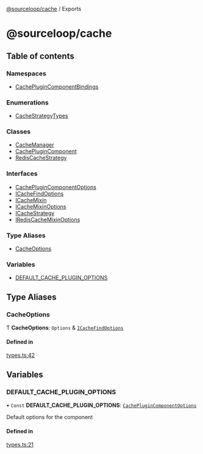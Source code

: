 [@sourceloop/cache](README.md) / Exports

# @sourceloop/cache

## Table of contents

### Namespaces

- [CachePluginComponentBindings](modules/CachePluginComponentBindings.md)

### Enumerations

- [CacheStrategyTypes](enums/CacheStrategyTypes.md)

### Classes

- [CacheManager](classes/CacheManager.md)
- [CachePluginComponent](classes/CachePluginComponent.md)
- [RedisCacheStrategy](classes/RedisCacheStrategy.md)

### Interfaces

- [CachePluginComponentOptions](interfaces/CachePluginComponentOptions.md)
- [ICacheFindOptions](interfaces/ICacheFindOptions.md)
- [ICacheMixin](interfaces/ICacheMixin.md)
- [ICacheMixinOptions](interfaces/ICacheMixinOptions.md)
- [ICacheStrategy](interfaces/ICacheStrategy.md)
- [IRedisCacheMixinOptions](interfaces/IRedisCacheMixinOptions.md)

### Type Aliases

- [CacheOptions](modules.md#cacheoptions)

### Variables

- [DEFAULT\_CACHE\_PLUGIN\_OPTIONS](modules.md#default_cache_plugin_options)

## Type Aliases

### CacheOptions

Ƭ **CacheOptions**: `Options` & [`ICacheFindOptions`](interfaces/ICacheFindOptions.md)

#### Defined in

[types.ts:42](https://github.com/sourcefuse/loopback4-microservice-catalog/blob/a84fe677/packages/cache/src/types.ts#L42)

## Variables

### DEFAULT\_CACHE\_PLUGIN\_OPTIONS

• `Const` **DEFAULT\_CACHE\_PLUGIN\_OPTIONS**: [`CachePluginComponentOptions`](interfaces/CachePluginComponentOptions.md)

Default options for the component

#### Defined in

[types.ts:21](https://github.com/sourcefuse/loopback4-microservice-catalog/blob/a84fe677/packages/cache/src/types.ts#L21)
